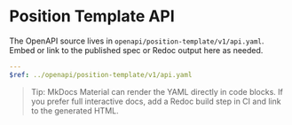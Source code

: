 # Position Template API

The OpenAPI source lives in `openapi/position-template/v1/api.yaml`. Embed or link to the published spec or Redoc output here as needed.

```yaml
---
$ref: ../openapi/position-template/v1/api.yaml
```

> Tip: MkDocs Material can render the YAML directly in code blocks. If you prefer full interactive docs, add a Redoc build step in CI and link to the generated HTML.
